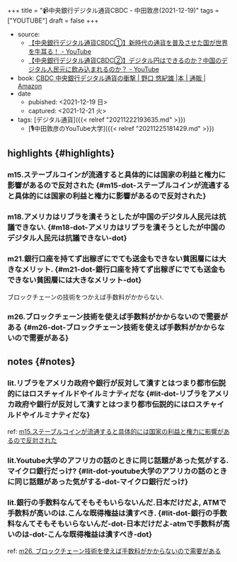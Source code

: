 +++
title = "📹中央銀行デジタル通貨CBDC - 中田敦彦(2021-12-19)"
tags = ["YOUTUBE"]
draft = false
+++

-   source:
    -   [【中央銀行デジタル通貨CBDC①】新時代の通貨を普及させた国が世界を牛耳る！ - YouTube](https://www.youtube.com/watch?v=TuZhSvrI5uM)
    -   [【中央銀行デジタル通貨CBDC②】デジタル円はできるのか？中国のデジタル人民元に飲み込まれるのか？ - YouTube](https://www.youtube.com/watch?v=l1g5DlU4HX4&t=0s)
-   book: [CBDC 中央銀行デジタル通貨の衝撃 | 野口 悠紀雄 |本 | 通販 | Amazon](https://www.amazon.co.jp/dp/410432907X)
-   date
    -   pubished: <span class="timestamp-wrapper"><span class="timestamp">&lt;2021-12-19 日&gt;</span></span>
    -   captured: <span class="timestamp-wrapper"><span class="timestamp">&lt;2021-12-21 火&gt;</span></span>
-   tags: [デジタル通貨]({{< relref "20211222193635.md" >}})
    -   [🎙中田敦彦のYouTube大学]({{< relref "20211225181429.md" >}})


## highlights {#highlights}


### m15.ステーブルコインが流通すると具体的には国家の利益と権力に影響があるので反対された {#m15-dot-ステーブルコインが流通すると具体的には国家の利益と権力に影響があるので反対された}


### m18.アメリカはリブラを潰そうとしたが中国のデジタル人民元は抗議できない. {#m18-dot-アメリカはリブラを潰そうとしたが中国のデジタル人民元は抗議できない-dot}


### m21.銀行口座を持てず出稼ぎにでても送金もできない貧困層には大きなメリット. {#m21-dot-銀行口座を持てず出稼ぎにでても送金もできない貧困層には大きなメリット-dot}

ブロックチェーンの技術をつかえば手数料がかからない.


### m26.ブロックチェーン技術を使えば手数料がかからないので需要がある {#m26-dot-ブロックチェーン技術を使えば手数料がかからないので需要がある}


## notes {#notes}


### lit.リブラをアメリカ政府や銀行が反対して潰すとはつまり都市伝説的にはロスチャイルドやイルミナティだな {#lit-dot-リブラをアメリカ政府や銀行が反対して潰すとはつまり都市伝説的にはロスチャイルドやイルミナティだな}

ref: [m15.ステーブルコインが流通すると具体的には国家の利益と権力に影響があるので反対された](#m15-dot-ステーブルコインが流通すると具体的には国家の利益と権力に影響があるので反対された)


### lit.Youtube大学のアフリカの話のときに同じ話題があった気がする.マイクロ銀行だっけ? {#lit-dot-youtube大学のアフリカの話のときに同じ話題があった気がする-dot-マイクロ銀行だっけ}


### lit.銀行の手数料なんてそもそもいらないんだ.日本だけだよ, ATMで手数料が高いのは.こんな既得権益は潰すべき. {#lit-dot-銀行の手数料なんてそもそもいらないんだ-dot-日本だけだよ-atmで手数料が高いのは-dot-こんな既得権益は潰すべき-dot}

ref: [m26. ブロックチェーン技術を使えば手数料がかからないので需要がある](#m26-dot-ブロックチェーン技術を使えば手数料がかからないので需要がある)
